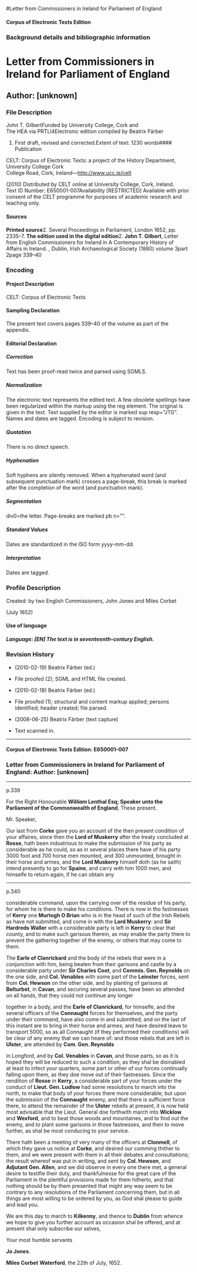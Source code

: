 

#Letter from Commissioners in Ireland for Parliament of England


<!-- // 
 function footNote(link) {
 openpopup = window.open(link,"openpopup","width=512,height=128,left=256,top=256,resizable=no,scrollbars=1,menubar=1,statusbar=0,toolbar=0");
}
// -->



#### Corpus of Electronic Texts Edition


### Background details and bibliographic information


Letter from Commissioners in Ireland for Parliament of England
==============================================================


Author: [unknown]
-----------------


### File Description

John T. GilbertFunded by University College, Cork and  
The HEA via PRTLI4Electronic edition compiled by Beatrix Färber

 1. First draft, revised and corrected.Extent of text: 1230 words#### Publication


CELT: Corpus of Electronic Texts: a project of the History Department, University College Cork  
College Road, Cork, Ireland—http://www.ucc.ie/celt

 (2010) Distributed by CELT online at University College, Cork, Ireland.  
Text ID Number: E650001-007Availability [RESTRICTED] 
Available with prior consent of the CELT programme for purposes of academic research and teaching only.


#### Sources


**Printed source**2. Several Proceedings in Parliament, London 1652, pp. 2335–7.
**The edition used in the digital edition**2. **John T. Gilbert**, Letter from English Commissioners for Ireland in A Contemporary History of Affairs in Ireland. , Dublin, Irish Archaeological Society (1880) volume 3part 2page 339–40

### Encoding


#### Project Description


CELT: Corpus of Electronic Texts


#### Sampling Declaration


The present text covers pages 339–40 of the volume as part of the appendix.


#### Editorial Declaration


##### Correction


Text has been proof-read twice and parsed using SGMLS.


##### Normalization


The electronic text represents the edited text. A few obsolete spellings have been regularized within the markup using the reg element. The original is given in the text. Text supplied by the editor is marked sup resp="JTG". Names and dates are tagged. Encoding is subject to revision.


##### Quotation


There is no direct speech.


##### Hyphenation


Soft hyphens are silently removed. When a hyphenated word (and subsequent punctuation mark) crosses a page-break, this break is marked after the completion of the word (and punctuation mark).


##### Segmentation


div0=the letter. Page-breaks are marked pb n="".


##### Standard Values


Dates are standardized in the ISO form yyyy-mm-dd.


##### Interpretation


Dates are tagged.


### Profile Description


Created: by two English Commissioners, John Jones and Miles Corbet

 (July 1652) 
#### Use of language


##### Language: [EN] The text is in seventeenth-century English.


### Revision History


* (2010-02-19) Beatrix Färber (ed.)

* File proofed (2); SGML and HTML file created.
* (2010-02-18) Beatrix Färber (ed.)

* File proofed (1); structural and content markup applied; persons identified; header created; file parsed.
* (2008-06-25) Beatrix Färber (text capture)

* Text scanned in.




---


#### Corpus of Electronic Texts Edition: E650001-007


### Letter from Commissioners in Ireland for Parliament of England: Author: [unknown]




---

p.339


For the Right Honourable **Wil*liam* Lenthal Esq; Speaker unto the Parliament of the Commonwealth of England**, These present.
  

Mr. Speaker,


Our last from **Corke** gave you an account of the then present condition of your affaires, since then the **Lord of Muskerry** after the treaty concluded at **Rosse**, hath been industrious to make the submission of his party as considerable as he could, so as in several places there have of his party 3000 foot and 700 horse men mounted, and 300 unmounted, brought in their horse and armes, and the **Lord Muskerry** himself doth (as he saith) intend presently to go for **Spaine**, and carry with him 1000 men, and himselfe to return again, if he can obtain any





---

p.340




considerable command, upon the carrying over of the residue of his party, for whom he is there to make his conditions. There is now in tho fastnesses of **Kerry** one **Murtogh O Brian** who is in the head of such of the Irish Rebels as have not submitted, and come in with the **Lord Muskerry**: and **Sir Hardreds Waller** with a considerable party is left in **Kerry** to clear that county, and to make such garisous therein, as may enable the party there to prevent the gathering together of the enemy, or others that may come to them.


The **Earle of Clanrickard** and the body of the rebels that were in a conjunction with him, being beaten from their garisons and castle by a considerable party under **Sir Charles Coot**, and **Commis. Gen. Reynolds** on the one side, and **Col. Venables** with some part of the **Leinster** forces, sent from **Col. Hewson** on the other side, and by planting of garisons at **Belturbet**, in **Cavan**, and securing several passes, have been so attended on all hands, that they could not continue any longer

together in a body, and the **Earle of Clanrickard**, for himselfe, and the several officers of the **Connaught** forces for themselves, and the party under their command, have also come in and submitted; and on the last of this instant are to bring in their horse and armes; and have desired leave to transport 5000, so as all Connaught (if they performed their conditions) will be clear of any enemy that we can heare of: and those rebels that are left in **Ulster**, are attended by **Com. Gen. Reynolds** 

in Longford, and by **Col. Venables** in **Cavan**, and those parts, so as it is hoped they will be reduced to such a condition, as they shal be disinabled at least to infect your quarters, some part or other of our forces continually falling upon them, as they doe move out of their fastnesses. Since the rendition of **Rosse** in **Kerry**, a considerable part of your forces under the conduct of **Lieut. Gen. Ludlow** had some resolutions to march into the north, to make that body of your forces there more considerable; but upon the submission of the **Connaught** enemy, and that there is sufficient force there, to attend the remainder of the **Ulster** rebells at present, it is now held most advisable that the Lieut. General doe forthwith march into **Wicklow** and **Wexford**, and to beat those woods and mountaines, and to find out the enemy, and to plant some garisons in those fastnesses, and then to move further, as shal be most conducing to your service.


There hath been a meeting of very many of the officers at **Clonmell**, of which they gave us notice at **Corke**, and desired our comming thither to them, and we were present with them in all their debates and consultations; the result whereof was put in writing, and sent by **Col. Hewson**, and **Adjutant Gen. Allen**, and we did observe in every one there met, a general desire to testifie their duty, and thankfulnesse for the great care of the Parliament in the plentiful provisions made for them hitherto, and that nothing should be by them presented that might any way seem to be contrary to any resolutions of the Parliament concerning them, but in all things are most willing to be ordered by you, as God shal please to guide and lead you.


We are this day to march to **Kilkenny**, and thence to **Dublin** from whence we hope to give you further account as occasion shal be offered, and at present shal only subscribe our selves,


Your most humble servants


**Jo Jones**.
  

**Miles Corbet**
**Waterford**, the 22th of July, 1652.










